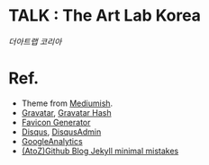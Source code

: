 # TALK : The Art Lab Korea

_더아트랩 코리아_


# Ref.
* Theme from [Mediumish](https://github.com/wowthemesnet/mediumish-theme-jekyll).
* [Gravatar](https://ko.gravatar.com/), [Gravatar Hash](https://en.gravatar.com/site/check/theartlabkorea@gmail.com)
* [Favicon Generator](https://realfavicongenerator.net/)
* [Disqus](https://disqus.com/), [DisqusAdmin](https://theartlabkorea-github-io.disqus.com/admin/moderate/pending)
* [GoogleAnalytics](https://analytics.google.com/analytics/web/) 
* [(AtoZ)Github Blog Jekyll minimal mistakes](https://eona1301.github.io/a_to_z/GithubBlog/)

